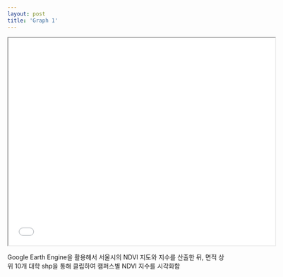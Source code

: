 ```yaml
---
layout: post
title: 'Graph 1'
---
```


<iframe src="/assets/graph.html" width="120%" height="470px"></iframe>

Google Earth Engine을 활용해서 서울시의 NDVI 지도와 지수를 산출한 뒤, 면적 상위 10개 대학 shp을 통해 클립하여 캠퍼스별 NDVI 지수를 시각화함

